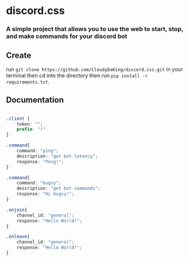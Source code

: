 # discord.css
### A simple project that allows you to use the web to start, stop, and make commands for your discord bot

## Create 
run ```git clone https://github.com/CloudyDaKing/discord.css.git``` in your terminal
then cd into the directory then run  ``pip install -r requirements.txt``.



## Documentation


```css

.client {
    token: "";
    prefix: "!"
}

.command{
    command: "ping";
    description: "get bot latency";
    response: "Pong!";
}

.command{
    command: "bugsy";
    description: "get bot commands";
    response: "Hi bugsy!";
}

.onjoin{
    channel_id: "general";
    response: "Hello World!";
}

.onleave{
    channel_id: "general";
    response: "Hello World!";
}
```
